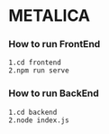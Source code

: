 # METALICA
### How to run FrontEnd
```
1.cd frontend
2.npm run serve
```

### How to run BackEnd
```
1.cd backend
2.node index.js
```
